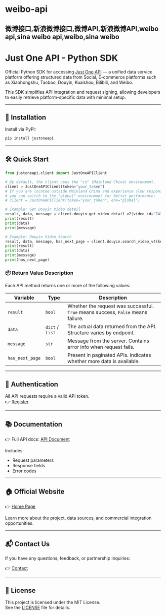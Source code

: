 # weibo-api
微博接口,新浪微博接口,微博API,新浪微博API,weibo api,sina weibo api,weibo,sina weibo
---

# Just One API - Python SDK

Official Python SDK for accessing [Just One API](https://justoneapi.com) — a unified data service platform offering structured data from Social, E-commerce platforms such as Xiaohongshu, Taobao, Douyin, Kuaishou, Bilibili, and Weibo.

This SDK simplifies API integration and request signing, allowing developers to easily retrieve platform-specific data with minimal setup.

---

## 🚀 Installation

Install via PyPI:

```bash
pip install justoneapi
```

---

## 🛠 Quick Start

```python
from justoneapi.client import JustOneAPIClient

# By default, the client uses the "cn" (Mainland China) environment.
client = JustOneAPIClient(token="your_token")
# If you are located outside Mainland China and experience slow responses,
# you can switch to the "global" environment for better performance:
# client = JustOneAPIClient(token="your_token", env="global")

# Example: Get Douyin Video detail
result, data, message = client.douyin.get_video_detail_v2(video_id="7428906452091145483")
print(result)
print(data)
print(message)

# Example: Douyin Video Search
result, data, message, has_next_page = client.douyin.search_video_v4(keyword="deepseek", sort_type="_0", publish_time="_0", duration="_0", page=1)
print(result)
print(data)
print(message)
print(has_next_page)
```

### 📦 Return Value Description

Each API method returns one or more of the following values:

| Variable         | Type     | Description |
|------------------|----------|-------------|
| `result`         | `bool`   | Whether the request was successful. `True` means success, `False` means failure. |
| `data`           | `dict` / `list` | The actual data returned from the API. Structure varies by endpoint. |
| `message`        | `str`    | Message from the server. Contains error info when request fails. |
| `has_next_page`  | `bool`   | Present in paginated APIs. Indicates whether more data is available. |

---

## 🔐 Authentication

All API requests require a valid API token.  
👉 [Register](https://justoneapi.com/register)

---

## 📚 Documentation

👉 Full API docs: [API Document](https://doc.justoneapi.com)

Includes:
- Request parameters
- Response fields
- Error codes

---

## 🏠 Official Website

👉 [Home Page](https://justoneapi.com)

Learn more about the project, data sources, and commercial integration opportunities.

---

## 📬 Contact Us

If you have any questions, feedback, or partnership inquiries:

👉 [Contact](https://justoneapi.com/contact)

---

## 🪪 License

This project is licensed under the MIT License.  
See the [LICENSE](./LICENSE) file for details.



